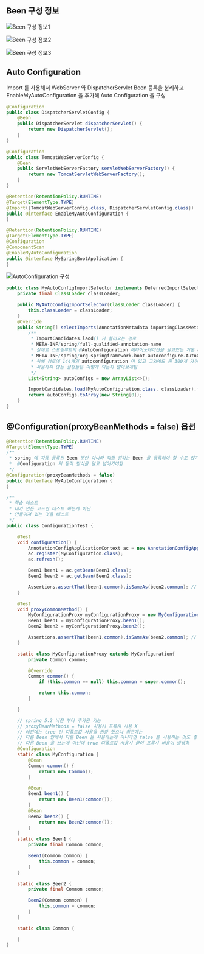## Been 구성 정보

![Been 구성 정보1](https://user-images.githubusercontent.com/68458092/221560969-01515f7d-50e5-487e-84b0-4f550c8abc53.jpeg)

![Been 구성 정보2](https://user-images.githubusercontent.com/68458092/221561068-6d7d624a-ce6e-48df-8fcb-225619851e77.jpeg)

![Been 구성 정보3](https://user-images.githubusercontent.com/68458092/221561157-12401039-35ed-4369-8389-5376cd150a39.jpeg)


## Auto Configuration

Import 를 사용해서 WebServer 와 DispatcherServlet Been 등록을 분리하고  
EnableMyAutoConfiguration 을 추가해 Auto Configuration 을 구성
```Java
@Configuration
public class DispatcherServletConfig {
    @Bean
    public DispatcherServlet dispatcherServlet() {
        return new DispatcherServlet();
    }
}

@Configuration
public class TomcatWebServerConfig {
    @Bean
    public ServletWebServerFactory servletWebServerFactory() {
        return new TomcatServletWebServerFactory();
    }
}

@Retention(RetentionPolicy.RUNTIME)
@Target(ElementType.TYPE)
@Import({TomcatWebServerConfig.class, DispatcherServletConfig.class})
public @interface EnableMyAutoConfiguration {
}

@Retention(RetentionPolicy.RUNTIME)
@Target(ElementType.TYPE)
@Configuration
@ComponentScan
@EnableMyAutoConfiguration
public @interface MySpringBootApplication {
}
```

![AutoConfiguration 구성](https://user-images.githubusercontent.com/68458092/221560795-ee88f1a2-f393-4352-ac70-eaf506a42cca.jpeg)

```Java
public class MyAutoConfigImportSelector implements DeferredImportSelector {
    private final ClassLoader classLoader;

    public MyAutoConfigImportSelector(ClassLoader classLoader) {
        this.classLoader = classLoader;
    }
    @Override
    public String[] selectImports(AnnotationMetadata importingClassMetadata) {
        /**
         * ImportCandidates.laod() 가 불러오는 경로
         * META-INF/spring/full-qualified-annotation-name
         * 실제로 스프링부트의 @AutoConfiguration 메타어노테이션을 달고있는 기본 autoconfiguration 들이 아래 경로에 들어가 있음
         * META-INF/spring/org.springframework.boot.autoconfigure.AutoConfiguration.imports
         * 위에 경로에 144개의 autoconfiguration 이 있고 그외에도 총 300개 가까이 되는 것들이 있는데
         * 사용하지 않는 설정들은 어떻게 되는지 알아보게됨
         */
        List<String> autoConfigs = new ArrayList<>();

        ImportCandidates.load(MyAutoConfiguration.class, classLoader).forEach(autoConfigs::add);
        return autoConfigs.toArray(new String[0]);
    }
}
```

## @Configuration(proxyBeanMethods = false) 옵션
```Java
@Retention(RetentionPolicy.RUNTIME)
@Target(ElementType.TYPE)
/**
 * spring 에 자동 등록된 Been 뿐만 아니라 직접 원하는 Been 을 등록해야 할 수도 있기 때문에
 *  @Configuration 의 동작 방식을 알고 넘어가야함
 */
@Configuration(proxyBeanMethods = false)
public @interface MyAutoConfiguration {
}
```

```Java
/**
 * 학습 테스트
 * 내가 만든 코드만 테스트 하는게 아닌
 * 만들어져 있는 것을 테스트
 */
public class ConfigurationTest {

    @Test
    void configuration() {
        AnnotationConfigApplicationContext ac = new AnnotationConfigApplicationContext();
        ac.register(MyConfiguration.class);
        ac.refresh();

        Been1 been1 = ac.getBean(Been1.class);
        Been2 been2 = ac.getBean(Been2.class);

        Assertions.assertThat(been1.common).isSameAs(been2.common); // true
    }

    @Test
    void proxyCommonMethod() {
        MyConfigurationProxy myConfigurationProxy = new MyConfigurationProxy();
        Been1 been1 = myConfigurationProxy.been1();
        Been2 been2 = myConfigurationProxy.been2();

        Assertions.assertThat(been1.common).isSameAs(been2.common); // true
    }

    static class MyConfigurationProxy extends MyConfiguration{
        private Common common;

        @Override
        Common common() {
            if (this.common == null) this.common = super.common();

            return this.common;
        }

    }

    // spring 5.2 버전 부터 추가된 기능
    // proxyBeanMethods = false 사용시 프록시 사용 X
    // 예전에는 true 인 디폴트값 사용을 권장 했으나 최근에는
    // 다른 Been 안에서 다른 Been 을 사용하는게 아니라면 false 를 사용하는 것도 좋다고 함
    // 다른 Been 을 쓰는게 아닌데 true 디폴트값 사용시 굳이 프록시 비용이 발생함
    @Configuration
    static class MyConfiguration {
        @Bean
        Common common() {
            return new Common();
        }

        @Bean
        Been1 been1() {
            return new Been1(common());
        }
        @Bean
        Been2 been2() {
            return new Been2(common());
        }
    }
    static class Been1 {
        private final Common common;

        Been1(Common common) {
            this.common = common;
        }
    }

    static class Been2 {
        private final Common common;

        Been2(Common common) {
            this.common = common;
        }
    }

    static class Common {

    }
}
```


